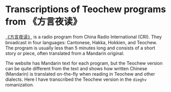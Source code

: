 Transcriptions of Teochew programs from 《方言夜读》
==============================================

[《方言夜读》](https://chinese.cri.cn/media/audio/fyyd/index.shtml) is a radio program from China Radio International (CRI). They broadcast in four languages: Cantonese, Hakka, Hokkien, and Teochew. The program is usually less than 5 minutes long and consists of a short story or piece, often translated from a Mandarin original.

The website has Mandarin text for each program, but the Teochew version can be quite different from the text and shows how written Chinese (Mandarin) is translated on-the-fly when reading in Teochew and other dialects. Here I have transcribed the Teochew version in the `dieghv` romanization.
